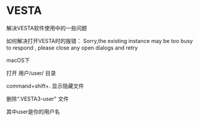 # VESTA
解决VESTA软件使用中的一些问题

如何解决打开VESTA时的报错：
Sorry,the existing instance may be too busy to respond , please close any open dialogs and retry 

macOS下

打开 用户/user/  目录

command+shift+. 显示隐藏文件

删除“.VESTA3-user" 文件

其中user是你的用户名
